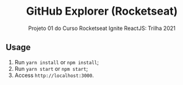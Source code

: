 <h1 align="center">
GitHub Explorer (Rocketseat)
</h1>

<p align="center">Projeto 01 do Curso Rocketseat Ignite ReactJS: Trilha 2021</p>

## Usage

1. Run `yarn install` or `npm install`;<br />
2. Run `yarn start` or `npm start`;<br />
3. Access `http://localhost:3000`.<br />
